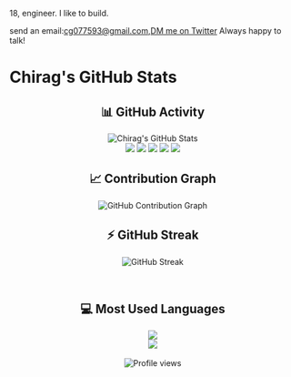 18, engineer. I like to build.

send an email:cg077593@gmail.com,[DM me on Twitter](https://x.com/PPlatypussss) Always happy to talk!

# Chirag's GitHub Stats

<div align="center">
  
  ## 📊 GitHub Activity
  
  <img src="https://github-readme-stats.vercel.app/api?username=cgchiraggupta&show_icons=true&count_private=true&hide_border=true&title_color=e83a74&icon_color=e83a74&text_color=c9d1d9&bg_color=0d1117" alt="Chirag's GitHub Stats" />
  
  <br/>
  
  <div style="display: inline-block;">
    <img src="https://img.shields.io/badge/Total%20Stars-0-e83a74?style=for-the-badge&logo=github" />
    <img src="https://img.shields.io/badge/Total%20Commits%20(2025)-0-e83a74?style=for-the-badge&logo=git" />
    <img src="https://img.shields.io/badge/Total%20PRs-0-e83a74?style=for-the-badge&logo=git-pull-request" />
    <img src="https://img.shields.io/badge/Total%20Issues-0-e83a74?style=for-the-badge&logo=gitbook" />
    <img src="https://img.shields.io/badge/Contributions%20(Last%20Year)-0-e83a74?style=for-the-badge&logo=github" />
  </div>
  
  <br/>
  
  ## 📈 Contribution Graph
  
  ![GitHub Contribution Graph](https://github-readme-activity-graph.vercel.app/graph?username=cgchiraggupta&bg_color=0d1117&color=e83a74&line=e83a74&point=FFFFFF&hide_border=true)
  
  ## ⚡ GitHub Streak
  
  ![GitHub Streak](https://github-readme-streak-stats.herokuapp.com/?user=cgchiraggupta&theme=radical&hide_border=true&background=0d1117&stroke=0d1117&fire=e83a74&currStreakLabel=e83a74&ring=e83a74)
  
  <br/>
  
  ## 💻 Most Used Languages
  
  <img src="https://github-readme-stats.vercel.app/api/top-langs/?username=cgchiraggupta&layout=compact&hide_border=true&title_color=e83a74&text_color=c9d1d9&bg_color=0d1117" />
  
  <br/>
  
  <div align="center">
    <a href="https://www.buymeacoffee.com/username">
      <img src="https://img.buymeacoffee.com/button-api/?text=Buy me a coffee&emoji=☕&slug=username&button_colour=e83a74&font_colour=ffffff&font_family=Poppins&outline_colour=ffffff&coffee_colour=FFDD00" />
    </a>
  </div>
  
  <br/>
  
  <img src="https://komarev.com/ghpvc/?username=cgchiraggupta&label=Profile%20Views&color=e83a74&style=for-the-badge" alt="Profile views" />
</div>


